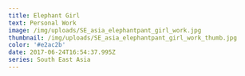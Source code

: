 ```yaml
---
title: Elephant Girl
text: Personal Work
image: /img/uploads/SE_asia_elephantpant_girl_work.jpg
thumbnail: /img/uploads/SE_asia_elephantpant_girl_work_thumb.jpg
color: '#e2ac2b'
date: 2017-06-24T16:54:37.995Z
series: South East Asia
---
```







